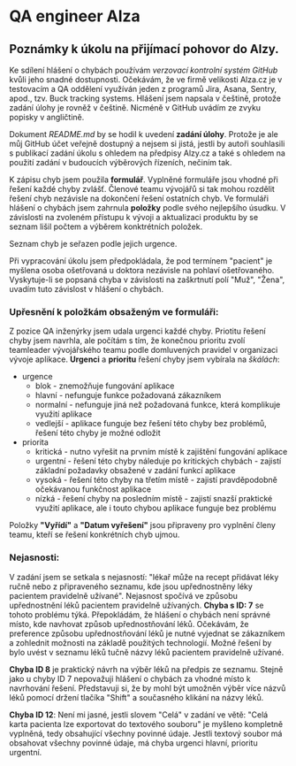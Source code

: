 # QA engineer Alza
## Poznámky k úkolu na přijímací pohovor do Alzy.

Ke sdílení hlášení o chybách používám *verzovací kontrolní systém GitHub* kvůli jeho snadné dostupnosti. Očekávám, že ve firmě velikosti Alza.cz je v testovacím a QA oddělení využíván jeden z programů Jira, Asana, Sentry, apod., tzv. Buck tracking systems. Hlášení jsem napsala v češtině, protože zadání úlohy je rovněž v češtině. Nicméně v GitHub uvádím ze zvyku popisky v angličtině.

Dokument *README.md* by se hodil k uvedení **zadání úlohy**. Protože je ale můj GitHub účet veřejně dostupný a nejsem si jistá, jestli by autoři souhlasili s publikací zadání úkolu s ohledem na předpisy Alzy.cz a také s ohledem na použití zadání v budoucích výběrových řízeních, nečiním tak.

K zápisu chyb jsem použila **formulář**. Vyplněné formuláře jsou vhodné při řešení každé chyby zvlášť. Členové teamu vývojářů si tak mohou rozdělit řešení chyb nezávisle na dokončení řešení ostatních chyb. 
Ve formuláři hlášení o chybách jsem zahrnula **položky** podle svého nejlepšího úsudku. V závislosti na zvoleném přístupu k vývoji a aktualizaci produktu by se seznam lišil počtem a výběrem konktrétních položek.

Seznam chyb je seřazen podle jejich urgence.

Při vypracování úkolu jsem předpokládala, že pod termínem "pacient" je myšlena osoba ošetřovaná u doktora nezávisle na pohlaví ošetřovaného. Vyskytuje-li se popsaná chyba v závislosti na zaškrtnutí polí "Muž", "Žena", uvadím tuto závislost v hlášení o chybách.

### Upřesnění k položkám obsaženým ve formuláři:

Z pozice QA inženýrky jsem udala urgenci každé chyby. Priotitu řešení chyby jsem navrhla, ale počítám s tím, že konečnou prioritu zvolí teamleader vývojářského teamu podle domluvených pravidel v organizaci vývoje aplikace. **Urgenci** a **prioritu** řešení chyby jsem vybírala na *škálách*: 
+ urgence
   - blok - znemožňuje fungování aplikace
   - hlavní - nefunguje funkce požadovaná zákazníkem
   - normalní - nefunguje jiná než požadovaná funkce, která komplikuje využití aplikace
   - vedlejší - aplikace funguje bez řešení této chyby bez problémů, řešení této chyby je možné odložit
+ priorita
   - kritická - nutno vyřešit na prvním místě k zajištění fungování aplikace
   - urgentní - řešení této chyby náleduje po kritických chybách - zajistí základní požadavky obsažené v zadání funkcí aplikace
   - vysoká - řešení této chyby na třetím místě - zajistí pravděpodobně očekávanou funkčnost aplikace
   - nízká - řešení chyby na posledním místě - zajistí snazší praktické využití aplikace, ale i touto chybou aplikace funguje bez problému

Položky **"Vyřídí"** a **"Datum vyřešení"** jsou připraveny pro vyplnění členy teamu, kteří se řešení konkrétních chyb ujmou.

### Nejasnosti:

V zadání jsem se setkala s nejasností: "lékař může na recept přidávat léky ručně nebo z připraveného seznamu, kde jsou 
upřednostněny léky pacientem pravidelně užívané". Nejasnost spočívá ve způsobu upřednostnění léků pacientem pravidelně užívaných. **Chyba s ID: 7** se tohoto problému týká. Přepokládám, že hlášení o chybách není správné místo, kde navhovat způsob upřednostňování léků. Očekávám, že preference způsobu upřednostňování léků je nutné vyjednat se zákazníkem a zohlednit možnosti na základě použitých technologií. Možné řešení by bylo uvést v seznamu léků tučně názvy léků pacientem pravidelně užívané.

**Chyba ID 8** je praktický návrh na výběr léků na předpis ze seznamu. Stejně jako u chyby ID 7 nepovažuji hlášení o chybách za vhodné místo k navrhování řešení. Představuji si, že by mohl být umožněn výběr více názvů léků pomocí držení tlačíka "Shift" a současného klikání na názvy léků.

**Chyba ID 12**: Není mi jasné, jestli slovem "Celá" v zadání ve větě: "Celá karta pacienta lze exportovat do textového souboru" je myšleno kompletně vyplněná, tedy obsahující všechny povinné údaje. Jestli textový soubor má obsahovat všechny povinné údaje, má chyba urgenci hlavní, prioritu urgentní.